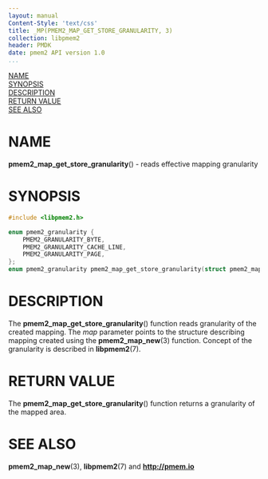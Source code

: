 ```yaml
---
layout: manual
Content-Style: 'text/css'
title: _MP(PMEM2_MAP_GET_STORE_GRANULARITY, 3)
collection: libpmem2
header: PMDK
date: pmem2 API version 1.0
...
```


[comment]: <> (SPDX-License-Identifier: BSD-3-Clause)
[comment]: <> (Copyright 2019, Intel Corporation)

[comment]: <> (pmem2_map_get_store_granularity.3 -- man page for libpmem2 mapping)
[comment]: <> (operations)

[NAME](#name)<br />
[SYNOPSIS](#synopsis)<br />
[DESCRIPTION](#description)<br />
[RETURN VALUE](#return-value)<br />
[SEE ALSO](#see-also)<br />

# NAME #

**pmem2_map_get_store_granularity**() - reads effective mapping granularity

# SYNOPSIS #

```c
#include <libpmem2.h>

enum pmem2_granularity {
	PMEM2_GRANULARITY_BYTE,
	PMEM2_GRANULARITY_CACHE_LINE,
	PMEM2_GRANULARITY_PAGE,
};
enum pmem2_granularity pmem2_map_get_store_granularity(struct pmem2_map *map);
```

# DESCRIPTION #

The **pmem2_map_get_store_granularity**() function reads granularity of the created
mapping. The *map* parameter points to the structure describing mapping created
using the **pmem2_map_new**(3) function. Concept of the granularity is described in
**libpmem2**(7).

# RETURN VALUE #

The **pmem2_map_get_store_granularity**() function returns a granularity of the mapped
area.

# SEE ALSO #

**pmem2_map_new**(3), **libpmem2**(7) and **<http://pmem.io>**
